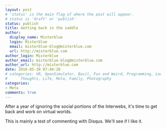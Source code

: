 ```yaml
---
layout: post
# 'status' is the main flag of where the post will appear.
# status is 'draft' or 'publish'
status: publish
title: Getting back in the saddle
author:
  display_name: Misterblue
  login: Misterblue
  email: misterblue-blog@misterblue.com
  url: http://misterblue.com
author_login: Misterblue
author_email: misterblue-blog@misterblue.com
author_url: http://misterblue.com
date: 2016-05-30 07:44:20
# categories: VR, OpenSimulator, Basil, Fun and Weird, Programming, LookingGlass, Travel
#      Thoughts, Life, Meta, Family, Photography
categories:
- Meta
comments: true
---
```

After a year of ignoring the social portions of the Interwebs,
it's time to get back and work on virtual worlds.

This is mainly a test of commenting with Disqus.
We'll see if I like it.
